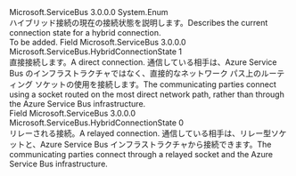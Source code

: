 <Type Name="HybridConnectionState" FullName="Microsoft.ServiceBus.HybridConnectionState">
  <TypeSignature Language="C#" Value="public enum HybridConnectionState" />
  <TypeSignature Language="ILAsm" Value=".class public auto ansi sealed HybridConnectionState extends System.Enum" />
  <TypeSignature Language="DocId" Value="T:Microsoft.ServiceBus.HybridConnectionState" />
  <TypeSignature Language="VB.NET" Value="Public Enum HybridConnectionState" />
  <TypeSignature Language="F#" Value="type HybridConnectionState = " />
  <AssemblyInfo>
    <AssemblyName>Microsoft.ServiceBus</AssemblyName>
    <AssemblyVersion>3.0.0.0</AssemblyVersion>
  </AssemblyInfo>
  <Base>
    <BaseTypeName>System.Enum</BaseTypeName>
  </Base>
  <Docs>
    <summary><span data-ttu-id="6c0e5-101">ハイブリッド接続の現在の接続状態を説明します。</span><span class="sxs-lookup"><span data-stu-id="6c0e5-101">Describes the current connection state for a hybrid connection.</span></span></summary>
    <remarks>To be added.</remarks>
  </Docs>
  <Members>
    <Member MemberName="Direct">
      <MemberSignature Language="C#" Value="Direct" />
      <MemberSignature Language="ILAsm" Value=".field public static literal valuetype Microsoft.ServiceBus.HybridConnectionState Direct = int32(1)" />
      <MemberSignature Language="DocId" Value="F:Microsoft.ServiceBus.HybridConnectionState.Direct" />
      <MemberSignature Language="VB.NET" Value="Direct" />
      <MemberSignature Language="F#" Value="Direct = 1" Usage="Microsoft.ServiceBus.HybridConnectionState.Direct" />
      <MemberType>Field</MemberType>
      <AssemblyInfo>
        <AssemblyName>Microsoft.ServiceBus</AssemblyName>
        <AssemblyVersion>3.0.0.0</AssemblyVersion>
      </AssemblyInfo>
      <ReturnValue>
        <ReturnType>Microsoft.ServiceBus.HybridConnectionState</ReturnType>
      </ReturnValue>
      <MemberValue>1</MemberValue>
      <Docs>
        <summary><span data-ttu-id="6c0e5-102">直接接続します。</span><span class="sxs-lookup"><span data-stu-id="6c0e5-102">A direct connection.</span></span> <span data-ttu-id="6c0e5-103">通信している相手は、Azure Service Bus のインフラストラクチャではなく、直接的なネットワーク パス上のルーティング ソケットの使用を接続します。</span><span class="sxs-lookup"><span data-stu-id="6c0e5-103">The communicating parties connect using a socket routed on the most direct network path, rather than through the Azure Service Bus infrastructure.</span></span> </summary>
      </Docs>
    </Member>
    <Member MemberName="Relayed">
      <MemberSignature Language="C#" Value="Relayed" />
      <MemberSignature Language="ILAsm" Value=".field public static literal valuetype Microsoft.ServiceBus.HybridConnectionState Relayed = int32(0)" />
      <MemberSignature Language="DocId" Value="F:Microsoft.ServiceBus.HybridConnectionState.Relayed" />
      <MemberSignature Language="VB.NET" Value="Relayed" />
      <MemberSignature Language="F#" Value="Relayed = 0" Usage="Microsoft.ServiceBus.HybridConnectionState.Relayed" />
      <MemberType>Field</MemberType>
      <AssemblyInfo>
        <AssemblyName>Microsoft.ServiceBus</AssemblyName>
        <AssemblyVersion>3.0.0.0</AssemblyVersion>
      </AssemblyInfo>
      <ReturnValue>
        <ReturnType>Microsoft.ServiceBus.HybridConnectionState</ReturnType>
      </ReturnValue>
      <MemberValue>0</MemberValue>
      <Docs>
        <summary><span data-ttu-id="6c0e5-104">リレーされる接続。</span><span class="sxs-lookup"><span data-stu-id="6c0e5-104">A relayed connection.</span></span> <span data-ttu-id="6c0e5-105">通信している相手は、リレー型ソケットと、Azure Service Bus インフラストラクチャから接続できます。</span><span class="sxs-lookup"><span data-stu-id="6c0e5-105">The communicating parties connect through a relayed socket and the Azure Service Bus infrastructure.</span></span> </summary>
      </Docs>
    </Member>
  </Members>
</Type>